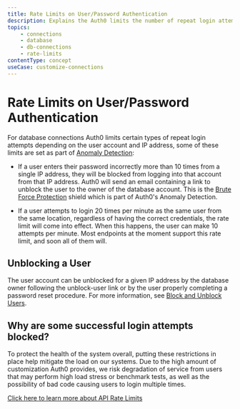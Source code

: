 ```yaml
---
title: Rate Limits on User/Password Authentication
description: Explains the Auth0 limits the number of repeat login attempts per user and IP address on database connections.
topics:
    - connections
    - database
    - db-connections
    - rate-limits
contentType: concept
useCase: customize-connections
---
```


# Rate Limits on User/Password Authentication

For database connections Auth0 limits certain types of repeat login attempts depending on the user account and IP address, some of these limits are set as part of [Anomaly Detection](/anomaly-detection/concepts/overview-anomaly-detection):

 - If a user enters their password incorrectly more than 10 times from a single IP address, they will be blocked from logging into that account from that IP address. Auth0 will send an email containing a link to unblock the user to the owner of the database account. This is the [Brute Force Protection](/anomaly-detection/concepts/overview-anomaly-detection#brute-force-protection) shield which is part of Auth0's Anomaly Detection.

- If a user attempts to login 20 times per minute as the same user from the same location, regardless of having the correct credentials, the rate limit will come into effect. When this happens, the user can make 10 attempts per minute. Most endpoints at the moment support this rate limit, and soon all of them will.

## Unblocking a User

 The user account can be unblocked for a given IP address by the database owner following the unblock-user link or by the user properly completing a password reset procedure. For more information, see [Block and Unblock Users](/users/guides/block-and-unblock-users).

## Why are some successful login attempts blocked?

To protect the health of the system overall, putting these restrictions in place help mitigate the load on our systems. Due to the high amount of customization Auth0 provides, we risk degradation of service from users that may perform high load stress or benchmark tests, as well as the possibility of bad code causing users to login multiple times.

[Click here to learn more about API Rate Limits](/rate-limits)
